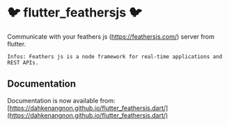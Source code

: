 # :bird: flutter_feathersjs :bird:

Communicate with your feathers js (https://feathersjs.com/) server from flutter.

`Infos: Feathers js is a node framework for real-time applications and REST APIs.`

## Documentation

Documentation is now available from: [https://dahkenangnon.github.io/flutter_feathersjs.dart/](https://dahkenangnon.github.io/flutter_feathersjs.dart/)